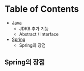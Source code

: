 # Table of Contents
- [Java](/java)
  - JDK8 추가 기능
  - Abstract / Interface
- [Spring](/spring)
  - Spring의 장점




## Spring의 장점
